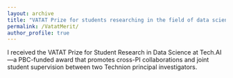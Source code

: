 ```yaml
---
layout: archive
title: "VATAT Prize for students researching in the field of data science at the Tech.AI"
permalink: /VatatMerit/
author_profile: true
---
```


I received the VATAT Prize for Student Research in Data Science at Tech.AI—a PBC-funded award that promotes cross-PI collaborations and joint student supervision between two Technion principal investigators.